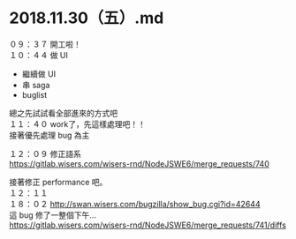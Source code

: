 # 2018.11.30（五）.md
０９：３７ 開工啦！  
１０：４４ 做 UI  
 - 繼續做 UI
 - 串 saga
 - buglist

總之先試試看全部進來的方式吧  
１１：４０ work了，先這樣處理吧！！  
接著優先處理 bug 為主  

１２：０９ 修正語系  
https://gitlab.wisers.com/wisers-rnd/NodeJSWE6/merge_requests/740  

接著修正 performance 吧。  
１２：１１   
１８：０２ http://swan.wisers.com/bugzilla/show_bug.cgi?id=42644  
這 bug 修了一整個下午...  
https://gitlab.wisers.com/wisers-rnd/NodeJSWE6/merge_requests/741/diffs  
